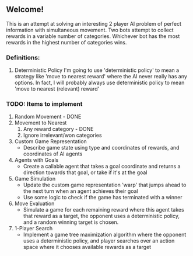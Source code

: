 ## Welcome!

This is an attempt at solving an interesting 2 player AI problem of perfect information with simultaneous movement. Two bots attempt to collect rewards in a variable number of categories. Whichever bot has the most rewards in the highest number of categories wins.

### Definitions:
1. Deterministic Policy
    I'm going to use 'deterministic policy' to mean a strategy like 'move to nearest reward' where the AI never really has any options. In fact, I will probably always use deterministic policy to mean 'move to nearest (relevant) reward'

### TODO: Items to implement
1. Random Movement - DONE
2. Movement to Nearest
   1. Any reward category - DONE
   2. Ignore irrelevant/won categories
2. Custom Game Representation
   * Describe game state using type and coordinates of rewards, and coordinates of AI agents
3. Agents with Goals
   * Create a callable agent that takes a goal coordinate and returns a direction towards that goal, or take if it's at the goal
4. Game Simulation
   * Update the custom game representation 'warp' that jumps ahead to the next turn when an agent achieves their goal
   * Use some logic to check if the game has terminated with a winner
5. Move Evaluation
   * Simulate a game for each remaining reward where this agent takes that reward as a target, the opponent uses a deterministic policy, and a random winning target is chosen. 
6. 1-Player Search
   * Implement a game tree maximization algorithm where the opponent uses a deterministic policy, and player searches over an action space where it chooses available rewards as a target
